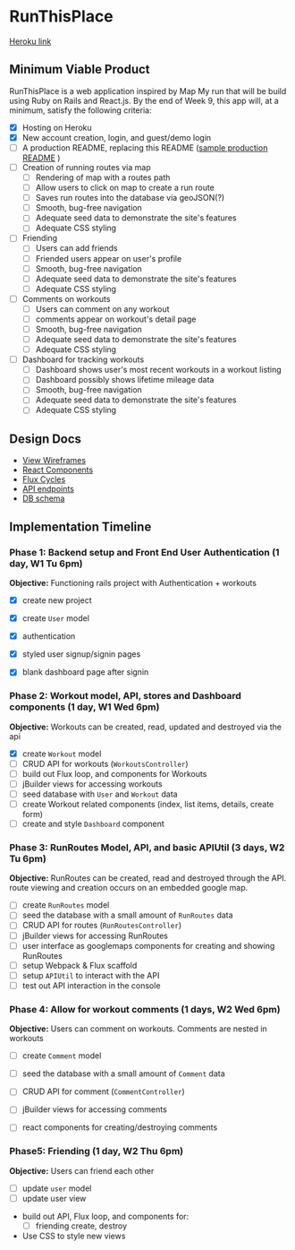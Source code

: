 # RunThisPlace
[Heroku link][heroku]

[heroku]: https://runthisplace.herokuapp.com

## Minimum Viable Product

RunThisPlace is a web application inspired by Map My run that will be build using Ruby on Rails and React.js.  By the end of Week 9, this app will, at a minimum, satisfy the following criteria:

- [x] Hosting on Heroku
- [x] New account creation, login, and guest/demo login
- [ ] A production README, replacing this README ([sample production README](docs/production_readme.md) )
- [ ] Creation of running routes via map
  - [ ] Rendering of map with a routes path
  - [ ] Allow users to click on map to create a run route
  - [ ] Saves run routes into the database via geoJSON(?)
  - [ ] Smooth, bug-free navigation
  - [ ] Adequate seed data to demonstrate the site's features
  - [ ] Adequate CSS styling
- [ ] Friending
  - [ ] Users can add friends
  - [ ] Friended users appear on user's profile
  - [ ] Smooth, bug-free navigation
  - [ ] Adequate seed data to demonstrate the site's features
  - [ ] Adequate CSS styling
- [ ] Comments on workouts
  - [ ] Users can comment on any workout
  - [ ] comments appear on workout's detail page
  - [ ] Smooth, bug-free navigation
  - [ ] Adequate seed data to demonstrate the site's features
  - [ ] Adequate CSS styling
- [ ] Dashboard for tracking workouts
  - [ ] Dashboard shows user's most recent workouts in a workout listing
  - [ ] Dashboard possibly shows lifetime mileage data
  - [ ] Smooth, bug-free navigation
  - [ ] Adequate seed data to demonstrate the site's features
  - [ ] Adequate CSS styling

## Design Docs
* [View Wireframes][views]
* [React Components][components]
* [Flux Cycles][flux-cycles]
* [API endpoints][api-endpoints]
* [DB schema][schema]

[views]: docs/views.md
[components]: docs/components.md
[flux-cycles]: docs/flux-cycles.md
[api-endpoints]: docs/api-endpoints.md
[schema]: docs/schema.md

## Implementation Timeline

### Phase 1: Backend setup and Front End User Authentication (1 day, W1 Tu 6pm)

**Objective:** Functioning rails project with Authentication + workouts

- [x] create new project
- [x] create `User` model
- [x] authentication
- [x] styled user signup/signin pages
- [x] blank dashboard page after signin


### Phase 2: Workout model, API, stores and Dashboard components (1 day, W1 Wed 6pm)
**Objective:** Workouts can be created, read, updated and destroyed via the api

- [x] create `Workout` model
- [ ] CRUD API for workouts (`WorkoutsController`)
- [ ] build out Flux loop, and components for Workouts
- [ ] jBuilder views for accessing workouts
- [ ] seed database with `User` and `Workout` data
- [ ] create Workout related components (index, list items, details, create form)
- [ ] create and style `Dashboard` component

### Phase 3: RunRoutes Model, API, and basic APIUtil (3 days, W2 Tu 6pm)

**Objective:** RunRoutes can be created, read and destroyed through the
API. route viewing and creation occurs on an embedded google map.


- [ ] create `RunRoutes` model
- [ ] seed the database with a small amount of `RunRoutes` data
- [ ] CRUD API for routes (`RunRoutesController`)
- [ ] jBuilder views for accessing RunRoutes
- [ ] user interface as googlemaps components for creating and showing RunRoutes
- [ ] setup Webpack & Flux scaffold
- [ ] setup `APIUtil` to interact with the API
- [ ] test out API interaction in the console

### Phase 4: Allow for workout comments (1 days, W2 Wed 6pm)

**Objective:** Users can comment on workouts. Comments are nested in workouts

- [ ] create `Comment` model
- [ ] seed the database with a small amount of `Comment` data
- [ ] CRUD API for comment (`CommentController`)
- [ ] jBuilder views for accessing comments
- [ ] react components for creating/destroying comments


### Phase5: Friending (1 day, W2 Thu 6pm)

**Objective:** Users can friend each other

- [ ] update `user` model
- [ ] update user view
- build out API, Flux loop, and components for:
  - [ ] friending create, destroy
- Use CSS to style new views


[phase-one]: docs/phases/phase1.md
[phase-two]: docs/phases/phase2.md
[phase-three]: docs/phases/phase3.md
[phase-four]: docs/phases/phase4.md
[phase-five]: docs/phases/phase5.md
